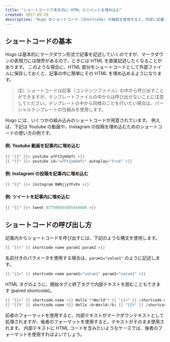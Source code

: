 ```yaml
---
title: "ショートコードで本文内に HTML スニペットを埋め込む"
created: 2017-09-29
description: "Hugo のショートコード (Shortcode) の機能を使用すると、外部に定義しておいた HTML スニペットを本文中に埋め込むことができます。"
---
```


ショートコードの基本
----

Hugo は基本的にマークダウン形式で記事を記述していくのですが、マークダウンの表現力には限界があるので、ときには HTML を直接記述したくなることがあります。
このような場合に、HTML 部分をショートコードとして外部ファイルに保存しておくと、記事の中に簡単にその HTML を埋め込めるようになります。

> 注）ショートコードは記事（コンテンツファイル）の中から呼び出すことができますが、テンプレートファイルの中からは呼び出せないことに注意してください。テンプレートの中から同様のことを行いたい場合は、パーシャルテンプレートの仕組みを使用します。

Hugo には、いくつかの組み込みのショートコードが用意されています。
例えば、下記は Youtube の動画や、Instagram の投稿を埋め込むためのショートコードの使い方の例です。

#### 例: Youtube 動画を記事内に埋め込む

~~~ go
{{ "{{" }}< youtube w7Ft2ymGmfc >}}
{{ "{{" }}< youtube id="w7Ft2ymGmfc" autoplay="true" >}}
~~~

#### 例: Instagram の投稿を記事内に埋め込む

~~~ go
{{ "{{" }}< instagram BWNjjyYFxVx >}}
~~~

#### 例: ツイートを記事内に埋め込む

~~~ go
{{ "{{" }}< tweet 877500564405444608 >}}
~~~


ショートコードの呼び出し方
----

記事内からショートコードを呼び出すには、下記のような構文を使用します。

~~~ go
{{ "{{<" }} shortcode-name param1 param2 >}}
~~~

名前付きのパラメータを使用する場合は、`param1="value1"` のように記述します。

~~~ go
{{ "{{<" }} shortcode-name param1="value1" param2="value2" >}}
~~~

HTML タグのように、開始タグと終了タグで内部テキストを囲むこともできます (paired shortcode)。

~~~ go
{{ "{{<" }} shortcode-name >}} Hello **World** {{ "{{<" }} /shortcode-name >}}
{{ "{{%" }} shortcode-name %}} Hello <b>World</b> {{ "{{%" }} /shortcode-name %}}
~~~

前者のフォーマットを使用すると、内部テキストがマークダウンテキストとして処理されますが、後者のフォーマットを使用すると、テキストがそのまま使用されます。
内部テキストに HTML コードを含みたいようなケースでは、後者のフォーマットを使用すればよいでしょう。


